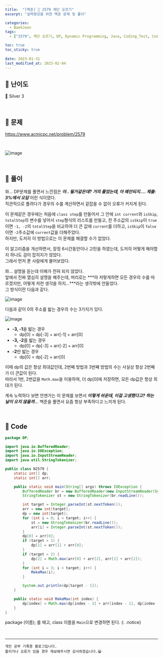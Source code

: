 ```yaml
---
title:  "[백준] 🥈 2579 계단 오르기"
excerpt: "실력향상을 위한 백준 문제 및 풀이"

categories:
  - BaekJoon
tags:
  - ["2579", 계단 오르기, DP, Dynamic Programming, Java, Coding_Test, Coding, Test, baekJoon, 백준]

toc: true
toc_sticky: true
 
date: 2023-01-31
last_modified_at: 2023-02-04
---
```


## 📌 난이도

  🥈 Silver 3

<br>

## 📌 문제

<https://www.acmicpc.net/problem/2579>

<br>

![image](https://user-images.githubusercontent.com/37824506/215755097-cee809fd-f65d-486e-a3c6-1a37fc0ef3c9.png)

<br>

## 📌 풀이  

와... DP문제를 풀면서 느낀점은 ***아.. 될거같은데?  거의 풀었는데, 아 왜안되지.... 제출: 3%에서 오답*** 이런 식이였다.  
직관적으로 풀려다가 경우의 수를 계산하면서 겉잡을 수 없이 오류가 커지게 된다.  

이 문제같은 경우에는 처음에 `class step`를 만들어서 그 안에 `int current`와 `isSkip`, `totalStep`의 변수를 넣어서 `step`형식의 리스트를 만들고, 전 주소값의 `isSkip`이 `true`이면 `-1, -2`의 `totalStep`을 비교하여 더 큰 값에 `current`를 더하고, `isSkip`이 `false`이면 `-2`주소값에 `current`값을 더해주었다.  
하지만, 도저히 이 방법으로는 이 문제를 해결할 수가 없었다.  

이 알고리즘을 개선하면서, 장정 6시간동안이나 고민을 하였는데, 도저히 어떻게 해야할지 하나도 감이 잡히지가 않았다.  
그래서 먼저 푼 사람에게 물어보았다.  

와... 설명을 듣는데 이해가 전혀 되지 않았다.  
앞에서 진짜 열심히 설명을 해주는데, 머리로는 ***아 저렇게하면 모든 경우의 수를 따르겠지만, 어떻게 저런 생각을 하지...***라는 생각밖에 안들었다.  
그 방식이란 다음과 같다.  

![image](https://user-images.githubusercontent.com/37824506/216753915-59221ada-7cae-47b2-bf9c-a0aff97f9b49.png)

다음과 같이 0의 주소를 밟는 경우의 수는 3가지가 있다.  

![image](https://user-images.githubusercontent.com/37824506/216753942-60ccb39c-e1b0-483c-9286-7faa5b251115.png)

 - **-3, -1**을 밟는 경우
   - dp[0] = dp[-3] + arr[-1] + arr[0]
 - **-3, -2**를 밟는 경우
   - dp[0] = dp[-3] + arr[-2] + arr[0]
 - **-2**만 밟는 경우
   - dp[0] = dp[-2] + arr[0]

이때 dp의 값은 항상 최대값인데, 2번째 방법과 3번쨰 방법의 수는 사실상 항상 2번째가 더 큰값이 된다.  
따라서 1번, 2번값을 `Math.max`을 이용하여, 더 dp[0]에 저장하면, 모든 dp값은 항상 최대가 된다.  

계속 노력하다 보면 언젠가는 이 문제를 보면서 ***이렇게 쉬운데, 이걸 고생했다고? 하는 날이 오지 않을까..***. 백준을 풀면서 요즘 항상 부족하다고 느끼게 된다.

<br>

## 📌 Code

```java
package DP;

import java.io.BufferedReader;
import java.io.IOException;
import java.io.InputStreamReader;
import java.util.StringTokenizer;

public class N2579 {
    static int[] dp;
    static int[] arr;

    public static void main(String[] args) throws IOException {
        BufferedReader br = new BufferedReader(new InputStreamReader(System.in));
        StringTokenizer st = new StringTokenizer(br.readLine());

        int target = Integer.parseInt(st.nextToken());
        arr = new int[target];
        dp = new int[target];
        for (int i = 0; i < target; i++) {
            st = new StringTokenizer(br.readLine());
            arr[i] = Integer.parseInt(st.nextToken());
        }
        dp[0] = arr[0];
        if (target > 1) {
            dp[1] = arr[1] + arr[0];
        }
        if (target > 2) {
            dp[2] = Math.max(arr[0] + arr[2], arr[1] + arr[2]);
        }
        for (int i = 3; i < target; i++) {
            MakeMax(i);
        }

        System.out.println(dp[target - 1]);
    }

    public static void MakeMax(int index) {
        dp[index] = Math.max(dp[index - 3] + arr[index - 1], dp[index - 2]) + arr[index];
    }
}
```

package (이름); 를 때고, class 이름을 `Main`으로 변경하면 된다.
{: .notice} 



<br>


***
    개인 공부 기록용 블로그입니다.
    틀리거나 오류가 있을 경우 제보해주시면 감사하겠습니다.😁